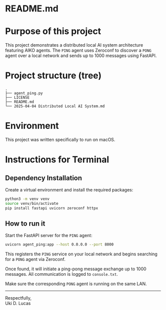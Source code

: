 # README.md

# Purpose of this project

This project demonstrates a distributed local AI system architecture
featuring AIKO agents. The `PING` agent uses Zeroconf to discover a
`PONG` agent over a local network and sends up to 1000 messages using
FastAPI.

# Project structure (tree)

```
.
├── agent_ping.py
├── LICENSE
├── README.md
└── 2025-04-04 Distributed Local AI System.md
```

# Environment

This project was written specifically to run on macOS.

# Instructions for Terminal

## Dependency Installation

Create a virtual environment and install the required packages:

```bash
python3 -m venv venv
source venv/bin/activate
pip install fastapi uvicorn zeroconf httpx
```

## How to run it

Start the FastAPI server for the `PING` agent:

```bash
uvicorn agent_ping:app --host 0.0.0.0 --port 8000
```

This registers the `PING` service on your local network and begins
searching for a `PONG` agent via Zeroconf.

Once found, it will initiate a ping-pong message exchange up to 1000
messages. All communication is logged to `console.txt`.

Make sure the corresponding `PONG` agent is running on the same LAN.

---

Respectfully,  
Uki D. Lucas

